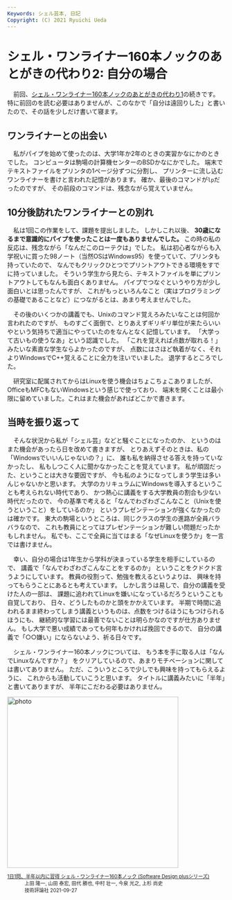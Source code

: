 ```yaml
---
Keywords: シェル芸本, 日記
Copyright: (C) 2021 Ryuichi Ueda
---
```


# シェル・ワンライナー160本ノックのあとがきの代わり2: 自分の場合

　前回、[シェル・ワンライナー160本ノックのあとがきの代わり1](/?post=20210928_shellgei160)の続きです。
特に前回のを読む必要はありませんが、このなかで「自分は遠回りした」と書いたので、その話を少しだけ書いて寝ます。

## ワンライナーとの出会い

　私がパイプを始めて使ったのは、大学1年か2年のときの実習かなにかのときでした。
コンピュータは駒場の計算機センターのBSDかなにかでした。
端末でテキストファイルをプリンタの1ページ分ずつに分割し、
プリンターに流し込むワンライナーを書けと言われた記憶があります。
確か、最後のコマンドが`lp`だったのですが、
その前段のコマンドは、残念ながら覚えていません。

## 10分後訪れたワンライナーとの別れ

　私は1回この作業をして、課題を提出しました。
しかしこれ以後、 **30歳になるまで意識的にパイプを使ったことは一度もありませんでした。**
この時の私の反応は、残念ながら「なんだこのローテクは」でした。
私は初心者ながらも入学祝いに買った98ノート（当然OSはWindows95）を使っていて、プリンタも持っていたので、
なんでもクリックひとつでプリントアウトできる環境をすでに持っていました。
そういう学生から見たら、テキストファイルを単にプリントアウトしてもなんも面白くありません。
パイプでつなぐというやり方が少し面白いとは思ったんですが、
これがもっといろんなこと（実はプログラミングの基礎であることなど）につながるとは、あまり考えませんでした。


　その後のいくつかの講義でも、Unixのコマンド覚えろみたいなことは何回か言われたのですが、
ものすごく面倒で、とりあえずギリギリ単位が来たらいいやという気持ちで適当にやっていたのをなんとなく記憶しています。
「大学って古いもの使うなあ」という認識でした。
「これを覚えれば点数が取れる！」みたいな素直な学生ならよかったのですが、
点数にはさほど執着がなく、それよりWindowsでC++覚えることに全力を注いでいました。
退学するところでした。


　研究室に配属されてからはLinuxを使う機会はちょこちょこありましたが、OfficeもMFCもないWindowsという感じで使っており、
端末を開くことは最小限に留めていました。これはまた機会があればどこかで書きます。


## 当時を振り返って

　そんな状況から私が「シェル芸」などと騒ぐことになったのか、
というのはまた機会があったら日を改めて書きますが、
とりあえずそのときは、私の「Windowsでいいんじゃないの？」に、
誰も私を納得させる答えを持っていなかったし、
私もしつこく人に聞かなかったことを覚えています。
私が頑固だった、ということは大きな要因ですが、
今も私のようになってしまう学生は多いんじゃないかと思います。
大学のカリキュラムにWindowsを導入するということも考えられない時代であり、
かつ熱心に講義をする大学教員の割合も少ない時代だったので、
今の基準で考えると「なんでわざわざこんなこと（Unixを使うということ）をしているのか」
というプレゼンテーションが強くなかったのは確かです。
東大の駒場というところは、同じクラスの学生の進路が全員バラバラなので、
これも教員にとってはプレゼンテーションが難しい問題だったかもしれません。
私でも、ここで全員に当てはまる「なぜLinuxを使うか」を一言では書けません。


　幸い、自分の場合は1年生から学科が決まっている学生を相手にしているので、
講義で「なんでわざわざこんなことをするのか」
ということをクドクド言うようにしています。
教員の役割って、勉強を教えるというよりは、
興味を持ってもらうことにあるとも考えています。
しかし言うは易しで、自分の講義を受けた人の一部は、
課題に追われてLinuxを嫌いになっているだろうということも自覚しており、
日々、どうしたものかと頭をかかえています。
半期で時間に追われるまま終わってしまう講義というものは、点数をつけるほうにもつけられるほうにも、
継続的な学習には最善でないことは明らかなのですが仕方ありません。
もし大学で悪い成績であっても何年もかければ挽回できるので、
自分の講義で「○○嫌い」にならないよう、祈る日々です。


　シェル・ワンライナー160本ノックについては、
もう本を手に取る人は「なんでLinuxなんですか？」
をクリアしているので、あまりモチベーションに関しては書いてありません。
ただ、こういうところで少しでも興味を持ってもらえるように、
これからも活動していこうと思います。
タイトルに講義みたいに「半年」と書いてありますが、
半年にこだわる必要はありません。


<div class="card">
  <div class="row no-gutters">
    <div class="col-md-2">
      <a class="item url" href="https://www.amazon.co.jp/dp/4297122677?tag=ryuichiueda-22&linkCode=ogi&th=1&psc=1"><img src="https://m.media-amazon.com/images/I/51F6w9FoosL._SL500_.jpg" width="395" alt="photo"></a>
    </div>
    <div class="col-md-10">
      <div class="card-body">
        <dl class="fn" style="font-size:80%">
          <dt><a href="https://www.amazon.co.jp/dp/4297122677?tag=ryuichiueda-22&linkCode=ogi&th=1&psc=1">1日1問、半年以内に習得 シェル・ワンライナー160本ノック (Software Design plusシリーズ)</a></dt>
          <dd>上田 隆一, 山田 泰宏, 田代 勝也, 中村 壮一, 今泉 光之, 上杉 尚史</dd>
          <dd>技術評論社 2021-09-27</dd>
        </dl>
      </div>
    </div>
  </div>
</div>


